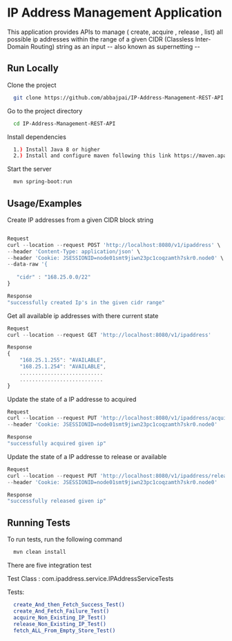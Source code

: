
# IP Address Management Application

This application provides APIs to manage ( create, acquire , release , list) all possible ip addresses within
the range of a given CIDR (Classless Inter-Domain Routing) string as an input -- also known as supernetting --



## Run Locally

Clone the project

```bash
  git clone https://github.com/abbajpai/IP-Address-Management-REST-API.git
```

Go to the project directory

```bash
  cd IP-Address-Management-REST-API
```

Install dependencies

```bash
  1.) Install Java 8 or higher
  2.) Install and configure maven following this link https://maven.apache.org/install.html
```

Start the server

```bash
  mvn spring-boot:run
```


## Usage/Examples

Create IP addresses from a given CIDR block string  

```javascript

Request 
curl --location --request POST 'http://localhost:8080/v1/ipaddress' \
--header 'Content-Type: application/json' \
--header 'Cookie: JSESSIONID=node01smt9jiwn23pc1coqzamth7skr0.node0' \
--data-raw '{
  
   "cidr" : "168.25.0.0/22"
}

Response  
"successfully created Ip's in the given cidr range"

```

Get  all available ip addresses with there current state   
```javascript
Request
curl --location --request GET 'http://localhost:8080/v1/ipaddress'

Response
{
    "168.25.1.255": "AVAILABLE",
    "168.25.1.254": "AVAILABLE",
    ...........................
    ...........................
}   
```

Update the state of a IP addresse to acquired
```javascript
Request
curl --location --request PUT 'http://localhost:8080/v1/ipaddress/acquire/168.25.1.255' \
--header 'Cookie: JSESSIONID=node01smt9jiwn23pc1coqzamth7skr0.node0'

Response
"successfully acquired given ip"
```

Update the state of a IP addresse to release or available 
```javascript
Request
curl --location --request PUT 'http://localhost:8080/v1/ipaddress/release/168.25.1.255' \
--header 'Cookie: JSESSIONID=node01smt9jiwn23pc1coqzamth7skr0.node0'

Response
"successfully released given ip"
```
## Running Tests

To run tests, run the following command

```bash
  mvn clean install
```

There are five integration test 

Test Class : com.ipaddress.service.IPAddressServiceTests

Tests:
```bash
  create_And_then_Fetch_Success_Test() 
  create_And_Fetch_Failure_Test()
  acquire_Non_Existing_IP_Test()
  release_Non_Existing_IP_Test()
  fetch_ALL_From_Empty_Store_Test()

```
